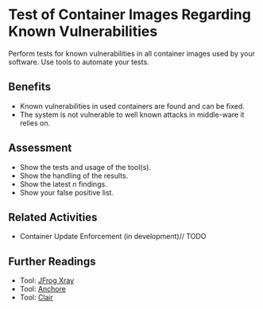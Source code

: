 # Test of Container Images Regarding Known Vulnerabilities

Perform tests for known vulnerabilities in all container images used by your software. Use tools to automate your tests.

## Benefits

- Known vulnerabilities in used containers are found and can be fixed.
- The system is not vulnerable to well known attacks in middle-ware it relies on.

## Assessment

- Show the tests and usage of the tool(s).
- Show the handling of the results.
- Show the latest *n* findings.
- Show your false positive list.

## Related Activities

 - Container Update Enforcement (in development)// TODO

## Further Readings
 - Tool: [JFrog Xray](https://jfrog.com/xray/)
 - Tool: [Anchore](https://anchore.com/)
 - Tool: [Clair](https://github.com/quay/clair/releases)
 
